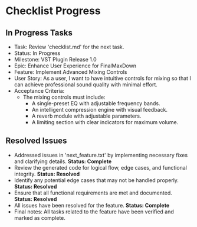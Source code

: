 # Checklist Progress

## In Progress Tasks
- Task: Review 'checklist.md' for the next task.
- Status: In Progress
- Milestone: VST Plugin Release 1.0
- Epic: Enhance User Experience for FinalMaxDown
- Feature: Implement Advanced Mixing Controls
- User Story: As a user, I want to have intuitive controls for mixing so that I can achieve professional sound quality with minimal effort.
- Acceptance Criteria:
  - The mixing controls must include:
    - A single-preset EQ with adjustable frequency bands.
    - An intelligent compression engine with visual feedback.
    - A reverb module with adjustable parameters.
    - A limiting section with clear indicators for maximum volume.

## Resolved Issues
- Addressed issues in 'next_feature.txt' by implementing necessary fixes and clarifying details. **Status: Complete**
- Review the generated code for logical flow, edge cases, and functional integrity. **Status: Resolved**
- Identify any potential edge cases that may not be handled properly. **Status: Resolved**
- Ensure that all functional requirements are met and documented. **Status: Resolved**
- All issues have been resolved for the feature. **Status: Complete**
- Final notes: All tasks related to the feature have been verified and marked as complete.

